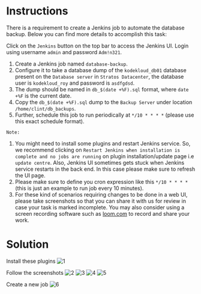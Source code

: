 # Instructions

There is a requirement to create a Jenkins job to automate the database backup. Below you can find more details to accomplish this task:

Click on the `Jenkins` button on the top bar to access the Jenkins UI. Login using username `admin` and password `Adm!n321`.

1. Create a Jenkins job named `database-backup`.
2. Configure it to take a database dump of the `kodekloud_db01` database present on the `Database server` in `Stratos Datacenter`, the database user is `kodekloud_roy` and password is `asdfgdsd`.
3. The dump should be named in `db_$(date +%F).sql` format, where `date +%F` is the current date.
4. Copy the `db_$(date +%F).sql` dump to the `Backup Server` under location `/home/clint/db_backups`.
5. Further, schedule this job to run periodically at `*/10 * * * *` (please use this exact schedule format).

`Note:`

1. You might need to install some plugins and restart Jenkins service. So, we recommend clicking on `Restart Jenkins when installation is complete and no jobs are running` on plugin installation/update page i.e `update centre`. Also, Jenkins UI sometimes gets stuck when Jenkins service restarts in the back end. In this case please make sure to refresh the UI page.
2. Please make sure to define you cron expression like this `*/10 * * * *` (this is just an example to run job every 10 minutes).
3. For these kind of scenarios requiring changes to be done in a web UI, please take screenshots so that you can share it with us for review in case your task is marked incomplete. You may also consider using a screen recording software such as [loom.com](http://loom.com/) to record and share your work.

 # Solution

Install these plugins
![1](https://github.com/user-attachments/assets/cb24c700-a035-4b07-9486-bf0444b78307)

Follow the screenshots
![2](https://github.com/user-attachments/assets/7f850d5a-6da0-4fb7-aeba-d06f8c806567)
![3](https://github.com/user-attachments/assets/1b4ccbd9-1250-47d7-bf83-d4d1306c8f5f)
![4](https://github.com/user-attachments/assets/1ad0ef26-bc34-4e1f-8f96-bd6cb4167113)
![5](https://github.com/user-attachments/assets/8256097e-9721-4da5-80ed-c42871442e51)

Create a new job
![6](https://github.com/user-attachments/assets/b15d2075-3126-4e23-a253-0b2e5119d16c)


